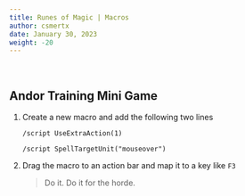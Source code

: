 ```yaml
---
title: Runes of Magic | Macros
author: csmertx
date: January 30, 2023
weight: -20
---
```


<br />

## Andor Training Mini Game

1. Create a new macro and add the following two lines

    ```/script UseExtraAction(1)```

    ```/script SpellTargetUnit("mouseover")```

2. Drag the macro to an action bar and map it to a key like ```F3```

    > Do it. Do it for the horde.
